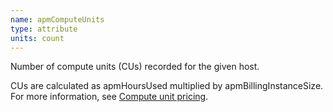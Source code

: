 ```yaml
---
name: apmComputeUnits
type: attribute
units: count
---
```


Number of compute units (CUs) recorded for the given host.

CUs are calculated as apmHoursUsed multiplied by apmBillingInstanceSize. For more information, see [Compute unit pricing](https://docs.newrelic.com/docs/accounts/accounts/subscription-pricing/compute-unit-cu-pricing-vs-host-based-pricing-apm-infrastructure).